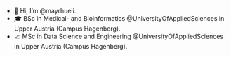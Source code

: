 - 👋 Hi, I’m @mayrhueli.
- 🎓 BSc in Medical- and Bioinformatics @UniversityOfAppliedSciences in Upper Austria (Campus Hagenberg).
- 📈 MSc in Data Science and Engineering @UniversityOfAppliedSciences in Upper Austria (Campus Hagenberg).

<!---
mayrhueli/mayrhueli is a ✨ special ✨ repository because its `README.md` (this file) appears on your GitHub profile.
You can click the Preview link to take a look at your changes.
--->
